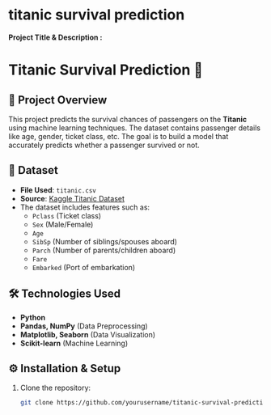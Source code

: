 # titanic survival prediction
**Project Title & Description :** 
# Titanic Survival Prediction 🚢

## 📌 Project Overview
This project predicts the survival chances of passengers on the **Titanic** using machine learning techniques. The dataset contains passenger details like age, gender, ticket class, etc. The goal is to build a model that accurately predicts whether a passenger survived or not.

## 📂 Dataset
- **File Used**: `titanic.csv`
- **Source**: [Kaggle Titanic Dataset](https://www.kaggle.com/c/titanic)
- The dataset includes features such as:
  - `Pclass` (Ticket class)
  - `Sex` (Male/Female)
  - `Age`
  - `SibSp` (Number of siblings/spouses aboard)
  - `Parch` (Number of parents/children aboard)
  - `Fare`
  - `Embarked` (Port of embarkation)

## 🛠️ Technologies Used
- **Python**
- **Pandas, NumPy** (Data Preprocessing)
- **Matplotlib, Seaborn** (Data Visualization)
- **Scikit-learn** (Machine Learning)

## ⚙️ Installation & Setup
1. Clone the repository:
   ```bash
   git clone https://github.com/yourusername/titanic-survival-prediction.git

   


